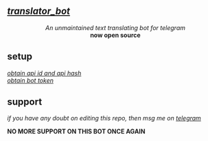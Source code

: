 ## [*translator_bot*](https://t.me/translator_v1bot)

<div align="center">

*An unmaintained text translating bot for telegram*
<br>
__now open source__
</div>

## setup

[*obtain api id and api hash*](https://my.telegram.org/apps)
<br>
[*obtain bot token*](https://t.me/botfather)

## support

*if you have any doubt on editing this repo, then msg me on [telegram](https://t.me/im_shamil)*

**NO MORE SUPPORT ON THIS BOT ONCE AGAIN**

